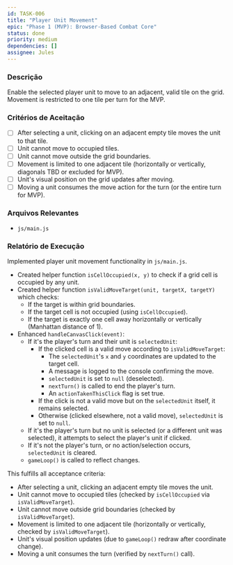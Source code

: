 ```yaml
---
id: TASK-006
title: "Player Unit Movement"
epic: "Phase 1 (MVP): Browser-Based Combat Core"
status: done
priority: medium
dependencies: []
assignee: Jules
---
```


### Descrição

Enable the selected player unit to move to an adjacent, valid tile on the grid. Movement is restricted to one tile per turn for the MVP.

### Critérios de Aceitação

- [ ] After selecting a unit, clicking on an adjacent empty tile moves the unit to that tile.
- [ ] Unit cannot move to occupied tiles.
- [ ] Unit cannot move outside the grid boundaries.
- [ ] Movement is limited to one adjacent tile (horizontally or vertically, diagonals TBD or excluded for MVP).
- [ ] Unit's visual position on the grid updates after moving.
- [ ] Moving a unit consumes the move action for the turn (or the entire turn for MVP).

### Arquivos Relevantes

* `js/main.js`

### Relatório de Execução

Implemented player unit movement functionality in `js/main.js`.
- Created helper function `isCellOccupied(x, y)` to check if a grid cell is occupied by any unit.
- Created helper function `isValidMoveTarget(unit, targetX, targetY)` which checks:
    - If the target is within grid boundaries.
    - If the target cell is not occupied (using `isCellOccupied`).
    - If the target is exactly one cell away horizontally or vertically (Manhattan distance of 1).
- Enhanced `handleCanvasClick(event)`:
    - If it's the player's turn and their unit is `selectedUnit`:
        - If the clicked cell is a valid move according to `isValidMoveTarget`:
            - The `selectedUnit`'s `x` and `y` coordinates are updated to the target cell.
            - A message is logged to the console confirming the move.
            - `selectedUnit` is set to `null` (deselected).
            - `nextTurn()` is called to end the player's turn.
            - An `actionTakenThisClick` flag is set true.
        - If the click is not a valid move but on the `selectedUnit` itself, it remains selected.
        - Otherwise (clicked elsewhere, not a valid move), `selectedUnit` is set to `null`.
    - If it's the player's turn but no unit is selected (or a different unit was selected), it attempts to select the player's unit if clicked.
    - If it's not the player's turn, or no action/selection occurs, `selectedUnit` is cleared.
    - `gameLoop()` is called to reflect changes.

This fulfills all acceptance criteria:
- After selecting a unit, clicking an adjacent empty tile moves the unit.
- Unit cannot move to occupied tiles (checked by `isCellOccupied` via `isValidMoveTarget`).
- Unit cannot move outside grid boundaries (checked by `isValidMoveTarget`).
- Movement is limited to one adjacent tile (horizontally or vertically, checked by `isValidMoveTarget`).
- Unit's visual position updates (due to `gameLoop()` redraw after coordinate change).
- Moving a unit consumes the turn (verified by `nextTurn()` call).
